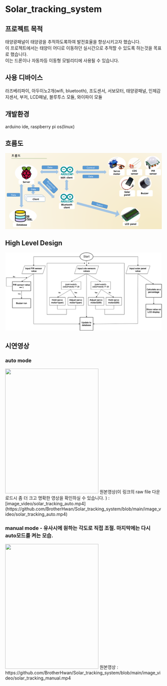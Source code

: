 # Solar_tracking_system
## 프로젝트 목적
태양광패널이 태양광을 추적하도록하여 발전효율을 향상시키고자 했습니다.<br/> 
이 프로젝트에서는 태양이 어디로 이동하던 실시간으로 추적할 수 있도록 하는것을 목표로 했습니다.<br/> 
이는 드론이나 자동차등 이동형 모빌리티에 사용될 수 있습니다.
## 사용 디바이스
라즈베리파이, 아두이노2개(wifi, bluetooth), 조도센서, 서보모터, 태양광패널, 인체감지센서, 부저, LCD패널, 블루투스 모듈, 와이파이 모듈
## 개발환경
arduino ide, raspberry pi os(linux)
## 흐름도
<img src="./image_video/Solar_flow.png">

## High Level Design
<img src="./image_video/solar_HLD.png">

## 시연영상
### auto mode
<img src="./image_video/solar_tracking_auto.gif" width=300 height=400>
원본영상(이 링크의 raw file 다운로드시 좀 더 크고 명확한 영상을 확인하실 수 있습니다. ) :
[image_video/solar_tracking_auto.mp4](https://github.com/BrotherHwan/Solar_tracking_system/blob/main/image_video/solar_tracking_auto.mp4)

### manual mode - 유사시에 원하는 각도로 직접 조절. 마지막에는 다시 auto모드를 켜는 모습.
<img src="./image_video/solar_tracking_manual.gif" width=300 height=400>
원본영상 :
https://github.com/BrotherHwan/Solar_tracking_system/blob/main/image_video/solar_tracking_manual.mp4








